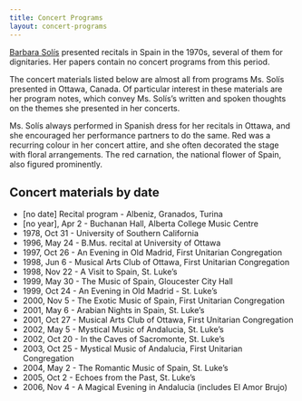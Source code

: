 ```yaml
---
title: Concert Programs
layout: concert-programs
---
```


[Barbara Solís](https://skylightdesigns.ca/ "Barbara Solis") presented recitals in Spain in the 1970s, several of them for dignitaries. Her papers contain no concert programs from this period.

The concert materials listed below are almost all from programs Ms. Solís presented in Ottawa, Canada. Of particular interest in these materials are her program notes, which convey Ms. Solís’s written and spoken thoughts on the themes she presented in her concerts.

Ms. Solís always performed in Spanish dress for her recitals in Ottawa, and she encouraged her performance partners to do the same. Red was a recurring colour in her concert attire, and she often decorated the stage with floral arrangements. The red carnation, the national flower of Spain, also figured prominently.

## Concert materials by date

* \[no date] Recital program - Albeniz, Granados, Turina
* \[no year], Apr 2 - Buchanan Hall, Alberta College Music Centre
* 1978, Oct 31 - University of Southern California
* 1996, May 24 - B.Mus. recital at University of Ottawa
* 1997, Oct 26 - An Evening in Old Madrid, First Unitarian Congregation
* 1998, Jun 6 - Musical Arts Club of Ottawa, First Unitarian Congregation
* 1998, Nov 22 - A Visit to Spain, St. Luke’s
* 1999, May 30 - The Music of Spain, Gloucester City Hall
* 1999, Oct 24 - An Evening in Old Madrid - St. Luke’s
* 2000, Nov 5 - The Exotic Music of Spain, First Unitarian Congregation
* 2001, May 6 - Arabian Nights in Spain, St. Luke’s
* 2001, Oct 27 - Musical Arts Club of Ottawa, First Unitarian Congregation
* 2002, May 5 - Mystical Music of Andalucia, St. Luke’s
* 2002, Oct 20 - In the Caves of Sacromonte, St. Luke’s
* 2003, Oct 25 - Mystical Music of Andalucia, First Unitarian Congregation
* 2004, May 2 - The Romantic Music of Spain, St. Luke’s
* 2005, Oct 2 - Echoes from the Past, St. Luke’s
* 2006, Nov 4 - A Magical Evening in Andalucia (includes El Amor Brujo)

